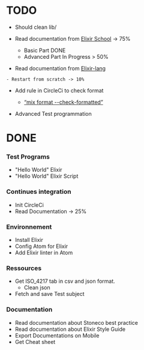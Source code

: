 # TODO

- Should clean lib/

- Read documentation from [Elixir School](https://elixirschool.com/en/) -> 75%
	- Basic Part DONE
	- Advanced Part In Progress > 50%

- Read documentation from [Elixir-lang](https://elixir-lang.org/)
<!-- This documentation is much better !! -->
	- Restart from scratch -> 10%

- Add rule in CircleCi to check format
	- [“mix format --check-formatted”](https://hexdocs.pm/mix/Mix.Tasks.Format.html)


- Advanced Test programmation

# DONE

### Test Programs
- "Hello World" Elixir
- "Hello World" Elixir Script

### Continues integration
- Init CircleCi
- Read Documentation -> 25%

### Environnement
- Install Elixir
- Config Atom for Elixir
- Add Elixir linter in Atom

### Ressources
- Get ISO_4217 tab in csv and json format.
	- Clean json
- Fetch and save Test subject

### Documentation
- Read documentation about Stoneco best practice
- Read documentation about Elixir Style Guide
- Export Documentations on Mobile
- Get Cheat sheet
